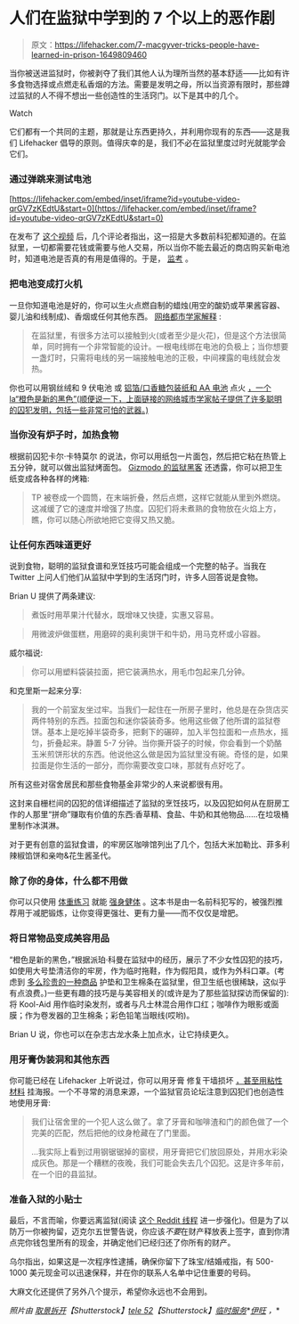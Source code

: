 # 人们在监狱中学到的 7 个以上的恶作剧

> 原文：<https://lifehacker.com/7-macgyver-tricks-people-have-learned-in-prison-1649809460>

当你被送进监狱时，你被剥夺了我们其他人认为理所当然的基本舒适——比如有许多食物选择或点燃走私香烟的方法。需要是发明之母，所以当资源有限时，那些蹲过监狱的人不得不想出一些创造性的生活窍门。以下是其中的几个。

Watch

它们都有一个共同的主题，那就是让东西更持久，并利用你现有的东西——这是我们 Lifehacker 倡导的原则。值得庆幸的是，我们不必在监狱里度过时光就能学会它们。

### 通过弹跳来测试电池

 [https://lifehacker.com/embed/inset/iframe?id=youtube-video-qrGV7zKEdtU&start=0](https://lifehacker.com/embed/inset/iframe?id=youtube-video-qrGV7zKEdtU&start=0) 

在发布了 [这个视频](http://lifehacker.com/test-if-your-batteries-are-dead-by-dropping-them-on-a-h-1630525062) 后，几个评论者指出，这一招是大多数前科犯都知道的。在监狱里，一切都需要花钱或需要与他人交易，所以当你不能去最近的商店购买新电池时，知道电池是否真的有用是值得的。于是， [监考](http://nolaw97.wordpress.com/2010/06/06/215-prison-drop-test-retro/) 。

### 把电池变成打火机

一旦你知道电池是好的，你可以生火点燃自制的蜡烛(用空的酸奶或苹果酱容器、婴儿油和线制成)、香烟或任何其他东西。 [网络都市学家解释](http://weburbanist.com/2009/09/10/insane-prisoner-inventions-24-diy-prison-tools-weapons/) :

> 在监狱里，有很多方法可以接触到火(或者至少是火花)，但是这个方法很简单，同时拥有一个非常智能的设计。一根电线绑在电池的负极上；当你想要一盏灯时，只需将电线的另一端接触电池的正极，中间裸露的电线就会发热。

你也可以用钢丝绒和 9 伏电池 或 [铝箔/口香糖包装纸和 AA 电池](http://lifehacker.com/build-a-fire-without-matches-or-a-lighter-301944) 点火 [，一个 la“橙色是新的黑色”(顺便说一下，上面链接的网络城市学家帖子提供了许多聪明的囚犯发明，包括一些非常可怕的武器。)](http://lifehacker.com/build-a-fire-without-matches-or-a-lighter-301944)

### 当你没有炉子时，加热食物

根据前囚犯卡尔·卡特莫尔 的说法，你可以用纸包一片面包，然后把它粘在热管上五分钟，就可以做出监狱烤面包。 [Gizmodo 的监狱黑客](http://gizmodo.com/the-diy-wizards-of-san-quentin-5852733) 还透露，你可以把卫生纸变成各种各样的烤箱:

> TP 被卷成一个圆筒，在末端折叠，然后点燃，这样它就能从里到外燃烧。这减缓了它的速度并增强了热度。囚犯们将未煮熟的食物放在火焰上方，瞧，你可以随心所欲地把它变得又热又脆。

### 让任何东西味道更好

说到食物，聪明的监狱食谱和烹饪技巧可能会组成一个完整的帖子。当我在 Twitter 上问人们他们从监狱中学到的生活窍门时，许多人回答说是食物。

Brian U 提供了两条建议:

> 煮饭时用苹果汁代替水，既增味又快捷，实惠又容易。

> 用微波炉做蛋糕，用磨碎的奥利奥饼干和牛奶，用马克杯或小容器。

威尔福说:

> 你可以用塑料袋装拉面，把它装满热水，用毛巾包起来几分钟。

和克里斯一起来分享:

> 我的一个前室友坐过牢。当我们一起住在一所房子里时，他总是在杂货店买两件特别的东西。拉面包和迷你袋装奇多。他用这些做了他所谓的监狱卷饼。基本上是吃掉半袋奇多，把剩下的碾碎，加入半包拉面和一点热水，摇匀，折叠起来。静置 5-7 分钟。当你撕开袋子的时候，你会看到一个奶酪玉米煎饼形状的东西。他说他这么做是因为监狱里没有碗。奇怪的是，如果拉面是你生活的一部分，而你需要改变口味，那就有点好吃了。

所有这些对宿舍居民和那些食物基金非常少的人来说都很有用。

这封来自栅栏间的囚犯的信详细描述了监狱的烹饪技巧，以及囚犯如何从在厨房工作的人那里“拼命”赚取有价值的东西:香草精、食盐、牛奶和其他物品……在垃圾桶里制作冰淇淋。

对于更有创意的监狱食谱，的牢房区咖啡馆列出了几个，包括大米加勒比、菲多利辣椒馅饼和亲吻&花生酱圣代。

### 除了你的身体，什么都不用做

你可以只使用 [体重练习](http://lifehacker.com/how-to-get-a-complete-workout-with-nothing-but-your-bod-5839197) 就能 [强身健体](https://lifehacker.com/this-table-of-exercises-shows-you-how-to-get-fit-withou-1525971528) 。这本书是由一名前科犯写的，被强烈推荐用于减肥锻炼，让你变得更强壮、更有力量——而不仅仅是增肥。

### 将日常物品变成美容用品

“橙色是新的黑色，”根据派珀·科曼在监狱中的经历，展示了不少女性囚犯的技巧，如使用大号垫清洁你的牢房，作为临时拖鞋，作为假阳具，或作为外科口罩。(考虑到 [多么珍贵的一种商品](http://msmagazine.com/blog/2010/04/12/in-prison-toilet-paper-is-the-new-tampon/) 护垫和卫生棉条在监狱里，但卫生纸也很稀缺，这似乎有点浪费。)一些更有趣的技巧是与美容相关的(或许是为了那些监狱探访而保留的):将 Kool-Aid 用作临时染发剂，或者与凡士林混合用作口红；咖啡作为眼影或面膜；作为卷发器的卫生棉条；彩色铅笔当眼线(哎哟)。

Brian U 说，你也可以在杂志古龙水条上加点水，让它持续更久。

### 用牙膏伪装洞和其他东西

你可能已经在 Lifehacker 上听说过，你可以用牙膏 修复干墙损坏 [，甚至用粘性材料](http://lifehacker.com/ask-lifehacker-repairing-wall-damage-101798) 挂海报。一个不寻常的消息来源，一个监狱官员论坛注意到囚犯们也创造性地使用牙膏:

> 我们让宿舍里的一个犯人这么做了。拿了牙膏和咖啡渣和门的颜色做了一个完美的匹配，然后把他的纹身枪藏在了门里面。
> 
> …我实际上看到过用钢锯锯掉的窗棂，用牙膏把它们放回原处，并用水彩染成灰色。那是一个糟糕的夜晚，我们可能会失去几个囚犯。这是许多年前，在一个旧的县监狱。

### 准备入狱的小贴士

最后，不言而喻，你要远离监狱(阅读 [这个 Reddit 线程](http://www.reddit.com/r/reddit.com/comments/by00r/what_i_learned_in_jail_what_did_you_learn) 进一步强化)。但是为了以防万一你被拘留，迈克尔五世警告说，你应该*不要*在财产释放表上签字，直到你清点完你钱包里所有的现金，并确定他们已经归还了你所有的财产。

乌尔指出，如果这是一次程序性逮捕，确保你留下了珠宝/结婚戒指，有 500-1000 美元现金可以迅速保释，并在你的联系人名单中记住重要的号码。

大麻文化还提供了另外八个提示，希望你永远也不会用到。

*照片由* [*取景拆开*](http://www.shutterstock.com/pic-163027793/stock-photo-handcuffed-hands.html?src=csl_recent_image-2)*【Shutterstock】*[*tele 52*](http://www.shutterstock.com/pic-77782096/stock-vector-vector-wrench-and-screwdriver-xxl-icon.html?src=csl_recent_image-1)*【Shutterstock】*[*临时服务*](http://www.temporaryservices.org/recreated.html)*[*伊旺*](https://www.flickr.com/photos/qubodup/7706587626/sizes/l) *，**